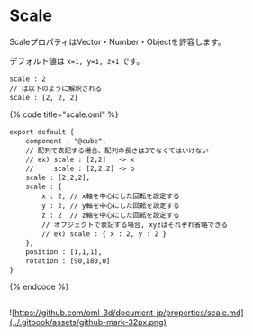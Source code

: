 # Scale

ScaleプロパティはVector・Number・Objectを許容します。

デフォルト値は `x=1, y=1, z=1` です。

```text
scale : 2
// は以下のように解釈される
scale : [2, 2, 2]
```

{% code title="scale.oml" %}
```text
export default {
    component : "@cube",
    // 配列で表記する場合、配列の長さは3でなくてはいけない
    // ex) scale : [2,2]   -> x
    //     scale : [2,2,2] -> o
    scale : [2,2,2],
    scale : {
        x : 2, // x軸を中心にした回転を設定する
        y : 2, // y軸を中心にした回転を設定する
        z : 2  // z軸を中心にした回転を設定する
        // オブジェクトで表記する場合, xyzはそれぞれ省略できる
        // ex) scale : { x : 2, y : 2 }
    },
    position : [1,1,1],
    rotation : [90,180,0]
}
```
{% endcode %}

## 

![https://github.com/oml-3d/document-jp/properties/scale.md](../.gitbook/assets/github-mark-32px.png)

